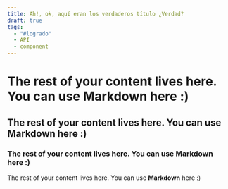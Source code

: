 ```yaml
---
title: Ah!, ok, aquí eran los verdaderos título ¿Verdad?
draft: true
tags:
  - "#logrado"
  - API
  - component
---
```

 
# The rest of your content lives here. You can use **Markdown** here :)
## The rest of your content lives here. You can use **Markdown** here :)
### The rest of your content lives here. You can use **Markdown** here :)
The rest of your content lives here. You can use **Markdown** here :)

